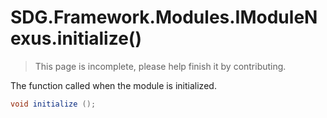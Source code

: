 # SDG.Framework.Modules.IModuleNexus.initialize()

> This page is incomplete, please help finish it by contributing.

The function called when the module is initialized.

```csharp
void initialize ();
```

